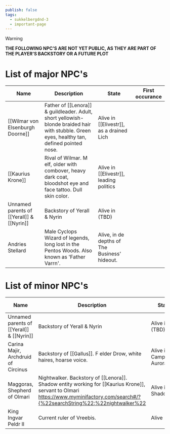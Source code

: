 ```yaml
---
publish: false
tags:
  - sukkelbergdnd-3
  - important-page
---
```

> [!warning]
> **THE FOLLOWING NPC'S ARE NOT YET PUBLIC, AS THEY ARE PART OF THE PLAYER'S BACKSTORY OR A FUTURE PLOT**
# List of major NPC's

| Name                                      | Description                                                                                                                                 | State                                         | First occurance |
| ----------------------------------------- | ------------------------------------------------------------------------------------------------------------------------------------------- | --------------------------------------------- | --------------- |
| [[Wilmar von Elsenburgh Doorne]]          | Father of [[Lenora]] & guildleader. Adult, short yellowish-blonde braided hair with stubble. Green eyes, healthy tan, defined pointed nose. | Alive in [[Elivestr]], as a drained Lich      |                 |
| [[Kaurius Krone]]                         | Rival of Wilmar. M elf, older with combover, heavy dark coat, bloodshot eye and face tattoo. Dull skin color.                               | Alive in [[Elivestr]], leading politics       |                 |
| Unnamed parents of [[Yerall]] & [[Nyrin]] | Backstory of Yerall & Nyrin                                                                                                                 | Alive in (TBD)                                |                 |
| Andries Stellard                          | Male Cyclops Wizard of legends, long lost in the Pentos Woods. Also known as 'Father Varrn'.                                                | Alive, in de depths of The Business' hideout. |                 |
# List of minor NPC's
| Name                                      | Description                                                                                                                                                                          | State                   | First occurance |
| ----------------------------------------- | ------------------------------------------------------------------------------------------------------------------------------------------------------------------------------------ | ----------------------- | --------------- |
| Unnamed parents of [[Yerall]] & [[Nyrin]] | Backstory of Yerall & Nyrin                                                                                                                                                          | Alive in (TBD)          |                 |
| Carina Majir, Archdruid of Circinus       | Backstory of [[Gallus]]. F elder Drow, white haires, hoarse voice.                                                                                                                   | Alive in Camp Aurora    |                 |
| Maggoras, Shepherd of Olmari              | Nightwalker. Backstory of [[Lenora]]. Shadow entity working for [[Kaurius Krone]], servant to Olmari<br>https://www.myminifactory.com/search#/?{%22searchString%22:%22nightwalker%22 | Alive in the Shadowfell |                 |
| King Ingvar Peldr II                      | Current ruler of Vreebis.                                                                                                                                                            | Alive                   |                 |
